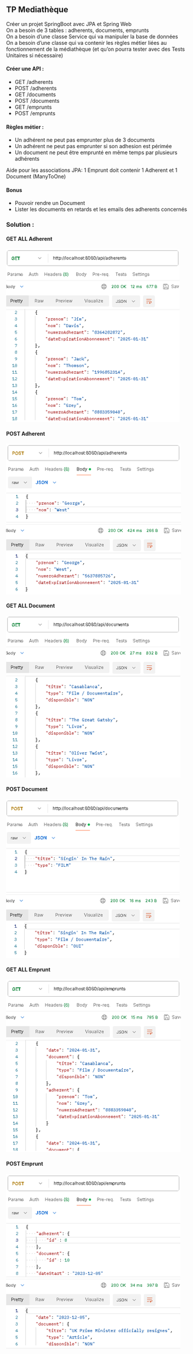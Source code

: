 ## TP Mediathèque
Créer un projet SpringBoot avec JPA et Spring Web \
On a besoin de 3 tables : adherents, documents, emprunts \
On a besoin d’une classe Service qui va manipuler la base de données \
On a besoin d’une classe qui va contenir les règles métier liées au fonctionnement de la médiathèque (et qu’on pourra tester avec des Tests Unitaires si nécessaire) 

#### Créer une API :
- GET /adherents 
- POST /adherents 
- GET /documents 
- POST /documents 
- GET /emprunts 
- POST /emprunts 

#### Règles métier :
- Un adhérent ne peut pas emprunter plus de 3 documents 
- Un adhérent ne peut pas emprunter si son adhesion est périmée 
- Un document ne peut être emprunté en même temps par plusieurs adhérents 

Aide pour les associations JPA:
1 Emprunt doit contenir 1 Adherent et 1 Document (ManyToOne)

#### Bonus 
- Pouvoir rendre un Document 
- Lister les documents en retards et les emails des adherents concernés 

### Solution :
#### GET ALL Adherent
![getA.PNG](screenshots/getA.PNG)

#### POST Adherent
![postA.PNG](screenshots/postA.PNG)

#### GET ALL Document
![getD.PNG](screenshots/getD.PNG)

#### POST Document
![postD.PNG](screenshots/postD.PNG)

#### GET ALL Emprunt
![getE.PNG](screenshots/getE.PNG)

#### POST Emprunt
![postE.PNG](screenshots/postE.PNG)